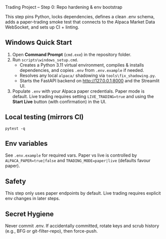 Trading Project – Step 0: Repo hardening & env bootstrap

This step pins Python, locks dependencies, defines a clean .env schema, adds a paper-trading smoke test that connects to the Alpaca Market Data WebSocket, and sets up CI + linting.

## Windows Quick Start
1. Open **Command Prompt** (`cmd.exe`) in the repository folder.
2. Run `scripts\windows_setup.cmd`.
   - Creates a Python 3.11 virtual environment, compiles & installs dependencies, and copies `.env` from `.env.example` if needed.
   - Resolves any local `alpaca/` shadowing via `tools\fix_shadowing.py`.
   - Starts the FastAPI backend on http://127.0.0.1:8000 and the Streamlit UI.
3. Populate `.env` with your Alpaca paper credentials. Paper mode is default. Live trading requires setting `LIVE_TRADING=true` and using the **Start Live** button (with confirmation) in the UI.

## Local testing (mirrors CI)
```
pytest -q
```

## Env variables
See `.env.example` for required vars. Paper vs live is controlled by `ALPACA_PAPER=true|false`
and `TRADING_MODE=paper|live` (defaults favour paper).

## Safety
This step only uses paper endpoints by default. Live trading requires explicit env changes in later steps.

Secret Hygiene
--------------
Never commit .env. If accidentally committed, rotate keys and scrub history (e.g., BFG or git-filter-repo), then force-push.
